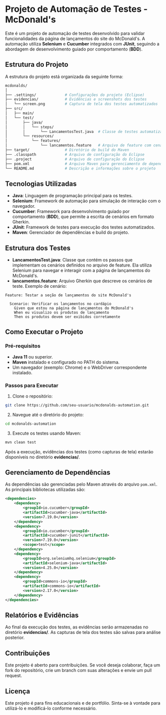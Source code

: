 # Projeto de Automação de Testes - McDonald's

Este é um projeto de automação de testes desenvolvido para validar funcionalidades da página de lançamentos do site do McDonald's. A automação utiliza **Selenium** e **Cucumber** integrados com **JUnit**, seguindo a abordagem de desenvolvimento guiado por comportamento (**BDD**).

## Estrutura do Projeto

A estrutura do projeto está organizada da seguinte forma:

```bash
mcdonalds/
│
├── .settings/             # Configurações do projeto (Eclipse)
├── evidencias/            # Evidências e screenshots dos testes
│   └── screen.png         # Captura de tela dos testes automatizados
├── src/
│   ├── main/
│   └── test/
│       ├── java/
│       │   └── steps/
│       │       └── LancamentosTest.java  # Classe de testes automatizados
│       └── resources/
│           └── features/
│               └── lancamentos.feature   # Arquivo de feature com cenários de teste
├── target/                # Diretório de build do Maven
├── .classpath             # Arquivo de configuração do Eclipse
├── .project               # Arquivo de configuração do Eclipse
├── pom.xml                # Arquivo Maven para gerenciamento de dependências
└── README.md              # Descrição e informações sobre o projeto
```

## Tecnologias Utilizadas

- **Java**: Linguagem de programação principal para os testes.
- **Selenium**: Framework de automação para simulação de interação com o navegador.
- **Cucumber**: Framework para desenvolvimento guiado por comportamento (**BDD**), que permite a escrita de cenários em formato Gherkin.
- **JUnit**: Framework de testes para execução dos testes automatizados.
- **Maven**: Gerenciador de dependências e build do projeto.

## Estrutura dos Testes

- **LancamentosTest.java**: Classe que contém os passos que implementam os cenários definidos no arquivo de feature. Ela utiliza Selenium para navegar e interagir com a página de lançamentos do McDonald's.
- **lancamentos.feature**: Arquivo Gherkin que descreve os cenários de teste. Exemplo de cenário:

```gherkin
Feature: Testar a seção de lançamentos do site McDonald's

  Scenario: Verificar os lançamentos no cardápio
    Given que estou na página de lançamentos do McDonald's
    When eu visualizo os produtos de lançamento
    Then os produtos devem ser exibidos corretamente
```

## Como Executar o Projeto

### Pré-requisitos

- **Java 11** ou superior.
- **Maven** instalado e configurado no PATH do sistema.
- Um navegador (exemplo: Chrome) e o WebDriver correspondente instalado.

### Passos para Executar

1. Clone o repositório:

```bash
git clone https://github.com/seu-usuario/mcdonalds-automation.git
```

2. Navegue até o diretório do projeto:

```bash
cd mcdonalds-automation
```

3. Execute os testes usando Maven:

```bash
mvn clean test
```

Após a execução, evidências dos testes (como capturas de tela) estarão disponíveis no diretório **evidencias/**.

## Gerenciamento de Dependências

As dependências são gerenciadas pelo Maven através do arquivo `pom.xml`. As principais bibliotecas utilizadas são:

```xml
<dependencies>
    <dependency>
        <groupId>io.cucumber</groupId>
        <artifactId>cucumber-java</artifactId>
        <version>7.19.0</version>
    </dependency>
    <dependency>
        <groupId>io.cucumber</groupId>
        <artifactId>cucumber-junit</artifactId>
        <version>7.19.0</version>
        <scope>test</scope>
    </dependency>
    <dependency>
        <groupId>org.seleniumhq.selenium</groupId>
        <artifactId>selenium-java</artifactId>
        <version>4.25.0</version>
    </dependency>
    <dependency>
        <groupId>commons-io</groupId>
        <artifactId>commons-io</artifactId>
        <version>2.17.0</version>
    </dependency>
</dependencies>
```

## Relatórios e Evidências

Ao final da execução dos testes, as evidências serão armazenadas no diretório **evidencias/**. As capturas de tela dos testes são salvas para análise posterior.

## Contribuições

Este projeto é aberto para contribuições. Se você deseja colaborar, faça um fork do repositório, crie um branch com suas alterações e envie um pull request.

## Licença

Este projeto é para fins educacionais e de portfólio. Sinta-se à vontade para utilizá-lo e modificá-lo conforme necessário.
